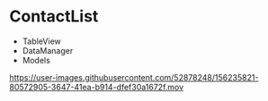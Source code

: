 # ContactList

- TableView
- DataManager
- Models



https://user-images.githubusercontent.com/52878248/156235821-80572905-3647-41ea-b914-dfef30a1672f.mov





